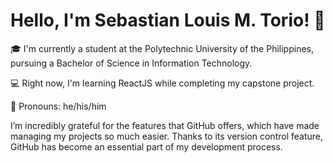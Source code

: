 # Hello, I'm Sebastian Louis M. Torio! 👋

🎓 I'm currently a student at the Polytechnic University of the Philippines, pursuing a Bachelor of Science in Information Technology.

💻 Right now, I'm learning ReactJS while completing my capstone project.

🌟 Pronouns: he/his/him

I’m incredibly grateful for the features that GitHub offers, which have made managing my projects so much easier. Thanks to its version control feature, GitHub has become an essential part of my development process.

<!---
SebastianSiuol/SebastianSiuol is a ✨ special ✨ repository because its `README.md` (this file) appears on your GitHub profile.
You can click the Preview link to take a look at your changes.
--->
